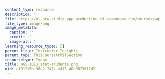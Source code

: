 ```yaml
---
content_type: resource
description: ''
file: https://ol-ocw-studio-app-production.s3.amazonaws.com/courses/wgs-101-introduction-to-womens-and-gender-studies-fall-2014/cf912e5b36a2747ee41540dd823917d2_WGS-101J_stat-students.png
file_type: image/png
image_metadata:
  caption: ''
  credit: ''
  image-alt: ''
learning_resource_types: []
parent_title: Instructor Insights
parent_type: ThisCourseAtMITSection
resourcetype: Image
title: WGS-101J_stat-students.png
uid: cf912e5b-36a2-747e-e415-40dd823917d2
---
```


